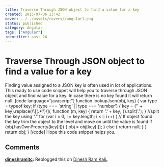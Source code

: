 ```yaml
---
title: Traverse Through JSON object to find a value for a key
created: 2015-07-06 23:42
cover: ../../assets/covers//angular1.png
status: published
category: Angular
tags: ["Angular"]
identifier: post_24
---
```


# Traverse Through JSON object to find a value for a key

Finding value assigned to a JSON key is often used in lot of applications. This ready to use code snippet will help you to traverse through JSON object and find value for a key. In case there is no key found it will return null. [code language="javascript"] function lookupJson(obj, key) { var type = typeof key; if (type === 'string' || type === 'number') { key = ('' + key).replace(/\\[(.*?)\\]/, function (m, key) { return '.' + key; }).split('.'); } //split the key using "." for (var i = 0, l = key.length; i &lt; l; i++) { // If object found the key trim the object to the level and move on until the value is found if (obj.hasOwnProperty(key[i])) { obj = obj[key[i]]; } else { return null; } } return obj; } [/code] Hope this code snippet helps you.

## Comments

**[dineshramitc](#38 "2015-07-27 08:00:55"):** Reblogged this on [Dinesh Ram Kali.](https://dineshramitc.wordpress.com/2015/07/27/traverse-through-json-object-to-find-a-value-for-a-key/).

